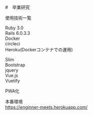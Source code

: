 #　卒業研究

使用技術一覧

Ruby 3.0<br>
Rails 6.0.3.3<br>
Docker<br>
circleci<br>
Heroku(Dockerコンテナでの運用)

Slim<br>
Bootstrap<br>
jquery<br>
Vue.js<br>
Vuetify<br>

PWA化

本番環境<br>
https://enginner-meets.herokuapp.com/
